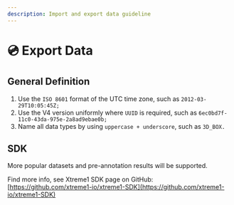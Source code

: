 ```yaml
---
description: Import and export data guideline
---
```


# 💿 Export Data

## **General Definition**

1. Use the `ISO 8601` format of the UTC time zone, such as `2012-03-29T10:05:45Z;`
2. Use the V4 version uniformly where `UUID` is required, such as `6ec0bd7f-11c0-43da-975e-2a8ad9ebae0b;`
3. Name all data types by using `uppercase + underscore`, such as `3D_BOX.`

## SDK

More popular datasets and pre-annotation results will be supported.

Find more info, see Xtreme1 SDK page on GitHub: [https://github.com/xtreme1-io/xtreme1-SDK](https://github.com/xtreme1-io/xtreme1-SDK)
